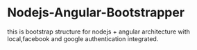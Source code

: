 # Nodejs-Angular-Bootstrapper
this is bootstrap structure for nodejs + angular architecture with local,facebook and google authentication integrated.
